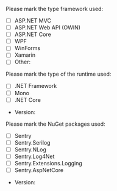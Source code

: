 Please mark the type framework used:

- [ ] ASP.NET MVC
- [ ] ASP.NET Web API (OWIN)
- [ ] ASP.NET Core
- [ ] WPF
- [ ] WinForms
- [ ] Xamarin
- [ ] Other:

Please mark the type of the runtime used:

- [ ] .NET Framework
- [ ] Mono
- [ ] .NET Core

* Version:

Please mark the NuGet packages used:

- [ ] Sentry
- [ ] Sentry.Serilog
- [ ] Sentry.NLog
- [ ] Sentry.Log4Net
- [ ] Sentry.Extensions.Logging
- [ ] Sentry.AspNetCore

* Version:

<!-- Please describe the the steps to reproduce the issue or link to a repository with a small reproducible code. -->
